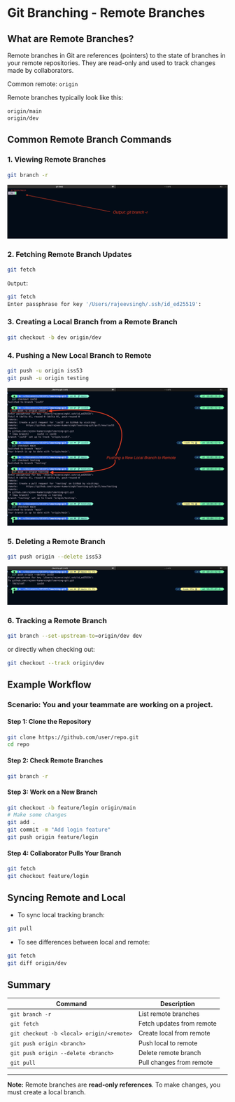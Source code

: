 # Git Branching - Remote Branches

## What are Remote Branches?

Remote branches in Git are references (pointers) to the state of branches in your remote repositories. They are read-only and used to track changes made by collaborators.

Common remote: `origin`

Remote branches typically look like this:

```
origin/main
origin/dev
```

## Common Remote Branch Commands

### 1. Viewing Remote Branches

```bash
git branch -r
```

![git branch -r ](./img/git-branch-r.png)

### 2. Fetching Remote Branch Updates

```bash
git fetch
```

`Output`:

```bash
git fetch
Enter passphrase for key '/Users/rajeevsingh/.ssh/id_ed25519':

```

### 3. Creating a Local Branch from a Remote Branch

```bash
git checkout -b dev origin/dev
```

### 4. Pushing a New Local Branch to Remote

```bash
git push -u origin iss53
git push -u origin testing
```

![git push -u origin iss53 && git push -u origin testing](./img/pushing-a-new-local-branch-to-remote.png)

### 5. Deleting a Remote Branch

```bash
git push origin --delete iss53
```

![git push origin --delete iss53](./img/deleting-a-remote-branch.png)

### 6. Tracking a Remote Branch

```bash
git branch --set-upstream-to=origin/dev dev
```

or directly when checking out:

```bash
git checkout --track origin/dev
```

## Example Workflow

### Scenario: You and your teammate are working on a project.

#### Step 1: Clone the Repository

```bash
git clone https://github.com/user/repo.git
cd repo
```

#### Step 2: Check Remote Branches

```bash
git branch -r
```

#### Step 3: Work on a New Branch

```bash
git checkout -b feature/login origin/main
# Make some changes
git add .
git commit -m "Add login feature"
git push origin feature/login
```

#### Step 4: Collaborator Pulls Your Branch

```bash
git fetch
git checkout feature/login
```

## Syncing Remote and Local

- To sync local tracking branch:

```bash
git pull
```

- To see differences between local and remote:

```bash
git fetch
git diff origin/dev
```

## Summary

| Command                                   | Description               |
| ----------------------------------------- | ------------------------- |
| `git branch -r`                           | List remote branches      |
| `git fetch`                               | Fetch updates from remote |
| `git checkout -b <local> origin/<remote>` | Create local from remote  |
| `git push origin <branch>`                | Push local to remote      |
| `git push origin --delete <branch>`       | Delete remote branch      |
| `git pull`                                | Pull changes from remote  |

---

**Note:** Remote branches are **read-only references**. To make changes, you must create a local branch.
